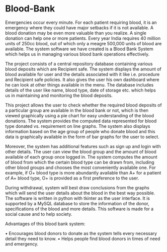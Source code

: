 # Blood-Bank

Emergencies occur every minute. For each patient requiring blood, it is an emergency where they could have major setbacks if it is not available. A blood donation may be even more valuable than you realize. A single donation can help one or more patients. Every year India requires 40 million units of 250cc blood, out of which only a meagre 500,000 units of blood are available. The system software we have created is a Blood Bank System which helps us in managing various blood bank operations effectively.  

The project consists of a central repository database containing various blood deposits which are Recipient safe. The system displays the amount of blood available for user and the details associated with it like i.e. procedure and Recipient safe policies. It also gives the user his own dashboard where he can look at other things available in the menu. The database includes details of the user like name, blood type, date of storage etc. which helps us in maintaining and monitoring the blood deposits.

This project allows the user to check whether the required blood deposits of a particular group are available in the blood bank or not, which is then viewed graphically using a pie chart for easy understanding of the blood donations. The system provides the computed data represented for blood type donated vs. requirement on line graphs. The system also displays information based on the age group of people who donate blood and this data is graphically available in the form of bar graphs for the user to select.

Moreover, the system has additional features such as sign up and login with other details. The user can view the blood group and the amount of blood available of each group once logged in. The system computes the amount of blood from which the certain blood type can be drawn from, including other blood groups and chooses the most conveniently available one. For example, if O+ blood type is more abundantly available than A+ for a patient of A+ blood type, O+ is provided as a first preference to the user.

During withdrawal, system will best draw conclusions from the graphs which will send the user details about the blood in the best way possible. The software is written in python with tkinter as the user interface. It is supported by a MySQL database to store the information of the donor, specifications of the blood and more details. This software is made for a social cause and to help society.
 
 
Advantages of this blood bank system:

•	Encourages blood donors to donate as the system tells every necessary detail they need to know.
•	Helps people find blood donors in times of need and emergency.
